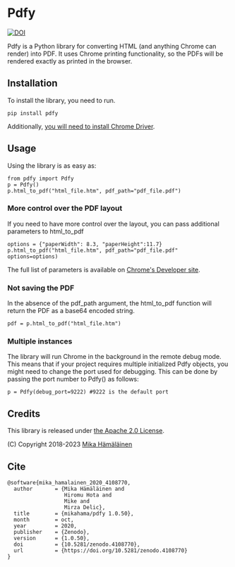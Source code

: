# Pdfy #

[![DOI](https://zenodo.org/badge/DOI/10.5281/zenodo.4108770.svg)](https://doi.org/10.5281/zenodo.4108770)

Pdfy is a Python library for converting HTML (and anything Chrome can render) into PDF. It uses Chrome printing functionality, so the PDFs will be rendered exactly as printed in the browser.


## Installation ##

To install the library, you need to run.

    pip install pdfy

Additionally, [you will need to install Chrome Driver](http://chromedriver.chromium.org/getting-started). 

## Usage ##

Using the library is as easy as:

    from pdfy import Pdfy
    p = Pdfy()
    p.html_to_pdf("html_file.htm", pdf_path="pdf_file.pdf")

### More control over the PDF layout ###

If you need to have more control over the layout, you can pass additional parameters to html_to_pdf

    options = {"paperWidth": 8.3, "paperHeight":11.7}
    p.html_to_pdf("html_file.htm", pdf_path="pdf_file.pdf" options=options)

The full list of parameters is available on [Chrome's Developer site](https://chromedevtools.github.io/devtools-protocol/tot/Page/#method-printToPDF).

### Not saving the PDF ###

In the absence of the pdf_path argument, the html_to_pdf function will return the PDF as a base64 encoded string.

    pdf = p.html_to_pdf("html_file.htm")


### Multiple instances ###

The library will run Chrome in the background in the remote debug mode. This means that if your project requires multiple initialized Pdfy objects, you might need to change the port used for debugging. This can be done by passing the port number to Pdfy() as follows:

    p = Pdfy(debug_port=9222) #9222 is the default port

## Credits ##

This library is released under [the Apache 2.0 License](https://opensource.org/licenses/Apache-2.0).

(C) Copyright 2018-2023 [Mika Hämäläinen](https://mikakalevi.com)


## Cite

	@software{mika_hamalainen_2020_4108770,
	  author       = {Mika Hämäläinen and
	                  Hiromu Hota and
	                  Mike and
	                  Mirza Delic},
	  title        = {mikahama/pdfy 1.0.50},
	  month        = oct,
	  year         = 2020,
	  publisher    = {Zenodo},
	  version      = {1.0.50},
	  doi          = {10.5281/zenodo.4108770},
	  url          = {https://doi.org/10.5281/zenodo.4108770}
	}
